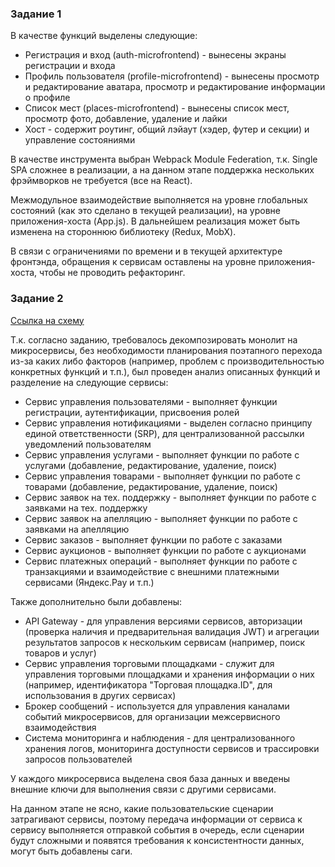 ### Задание 1

В качестве функций выделены следующие:

- Регистрация и вход (auth-microfrontend) - вынесены экраны регистрации и входа
- Профиль пользователя (profile-microfrontend) - вынесены просмотр и редактирование аватара, просмотр и редактирование информации о профиле
- Список мест (places-microfrontend) - вынесены список мест, просмотр фото, добавление, удаление и лайки
- Хост - содержит роутинг, общий лэйаут (хэдер, футер и секции) и управление состояниями

В качестве инструмента выбран Webpack Module Federation, т.к. Single SPA сложнее в реализации, а на данном этапе поддержка нескольких фрэймворков не требуется (все на React).

Межмодульное взаимодействие выполняется на уровне глобальных состояний (как это сделано в текущей реализации), на уровне приложения-хоста (App.js). В дальнейшем реализация может быть изменена на стороннюю библиотеку (Redux, MobX).

В связи с ограничениями по времени и в текущей архитектуре фронтэнда, обращения к сервисам оставлены на уровне приложения-хоста, чтобы не проводить рефакторинг.

### Задание 2

[Ссылка на схему](https://raw.githubusercontent.com/d-dmitriev/architecture-sprint-1/sprint_1/praktikum_arch_1.drawio)

Т.к. согласно заданию, требовалось декомпозировать монолит на микросервисы, без необходимости планирования поэтапного перехода из-за каких либо факторов (например, проблем с производительностью конкретных функций и т.п.), был проведен анализ описанных функций и разделение на следующие сервисы:

- Сервис управления пользователями - выполняет функции регистрации, аутентификации, присвоения ролей
- Сервис управления нотификациями - выделен согласно принципу единой ответственности (SRP), для централизованной рассылки уведомлений пользователям
- Сервис управления услугами - выполняет функции по работе с услугами (добавление, редактирование, удаление, поиск)
- Сервис управления товарами - выполняет функции по работе с товарами (добавление, редактирование, удаление, поиск)
- Сервис заявок на тех. поддержку - выполняет функции по работе с заявками на тех. поддержку
- Сервис заявок на апелляцию - выполняет функции по работе с заявками на апелляцию
- Сервис заказов - выполняет функции по работе с заказами
- Сервис аукционов - выполняет функции по работе с аукционами
- Сервис платежных операций - выполняет функции по работе с транзакциями и взаимодействие с внешними платежными сервисами (Яндекс.Pay и т.п.)

Также дополнительно были добавлены:

- API Gateway - для управления версиями сервисов, авторизации (проверка наличия и предварительная валидация JWT) и агрегации результатов запросов к нескольким сервисам (например, поиск товаров и услуг)
- Сервис управления торговыми площадками - служит для управления торговыми площадками и хранения информации о них (например, идентификатора "Торговая площадка.ID", для использования в других сервисах)
- Брокер сообщений - используется для управления каналами событий микросервисов, для организации межсервисного взаимодействия
- Система мониторинга и наблюдения - для централизованного хранения логов, мониторинга доступности сервисов и трассировки запросов пользователей

У каждого микросервиса выделена своя база данных и введены внешние ключи для выполнения связи с другими сервисами.

На данном этапе не ясно, какие пользовательские сценарии затрагивают сервисы, поэтому передача информации от сервиса к сервису выполняется отправкой события в очередь, если сценарии будут сложными и появятся требования к консистентности данных, могут быть добавлены саги.
